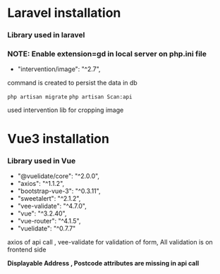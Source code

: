 # Laravel installation
### Library used in laravel
### NOTE: Enable extension=gd in local server on php.ini file
* "intervention/image": "^2.7",

command is created to persist the data in db

`php artisan migrate`
`php artisan Scan:api
`

used intervention lib for cropping image

# Vue3 installation

### Library used in Vue

* "@vuelidate/core": "^2.0.0",
* "axios": "^1.1.2",
* "bootstrap-vue-3": "^0.3.11",
* "sweetalert": "^2.1.2",
* "vee-validate": "^4.7.0",
* "vue": "^3.2.40",
* "vue-router": "^4.1.5",
* "vuelidate": "^0.7.7"

axios of api call , vee-validate for validation of form,
All validation is on frontend side

**Displayable Address , Postcode attributes are missing in api call**
